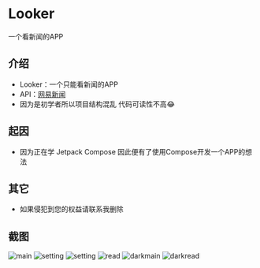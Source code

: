 # Looker

一个看新闻的APP

## 介绍

- Looker：一个只能看新闻的APP
- API：[网易新闻](https://blog.csdn.net/xm1037782843/article/details/103388228)
- 因为是初学者所以项目结构混乱 代码可读性不高😂

## 起因

- 因为正在学 Jetpack Compose 因此便有了使用Compose开发一个APP的想法

## 其它

- 如果侵犯到您的权益请联系我删除

## 截图

![main](readme/ScreenShot1.jpg)
![setting](readme/ScreenShot2.jpg)
![setting](readme/ScreenShot3.jpg)
![read](readme/ScreenShot4.jpg)
![darkmain](readme/ScreenShot5.jpg)
![darkread](readme/ScreenShot6.jpg)
